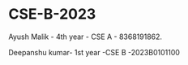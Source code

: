 # CSE-B-2023
Ayush Malik - 4th year - CSE A - 8368191862.  




















































































Deepanshu kumar- 1st year -CSE B -2023B0101100
